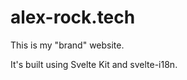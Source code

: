 alex-rock.tech
==============

This is my "brand" website.

It's built using Svelte Kit and svelte-i18n.
